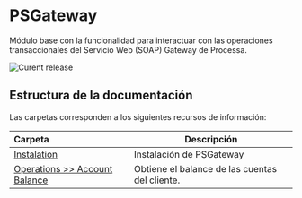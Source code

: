 # PSGateway

Módulo base con la funcionalidad para interactuar con las operaciones transaccionales del Servicio Web (SOAP) Gateway de Processa.

![Curent release](https://img.shields.io/badge/version-1.0.0-f39f37.svg)


## Estructura de la documentación

Las carpetas corresponden a los siguientes recursos de información:

| Carpeta  | Descripción  |
|:---|---|
| [Instalation](Instalation)  | Instalación de PSGateway |
| [Operations >> Account Balance](Operations/Invoke-AccountBalance)  | Obtiene el balance de las cuentas del cliente. |
